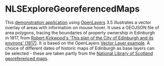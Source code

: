 NLSExploreGeoreferencedMaps
===========================

This <a href="http://geo.nls.uk/maps/dev/digitalideas/vector_overlay_areas.html">demonstration application</a> using <a href="http://openlayers.org/">OpenLayers</a> 3.5 illustrates a vector overlay of areas with information on mouse hover. It uses a GEOJSON file of area polygons, tracing the boundaries of property ownership in Edinburgh in 1817, from <a href="http://maps.nls.uk/joins/416.html">Robert Kirkwood's 'This plan of the City of Edinburgh and its environs' (1817)</a>. It is based on the OpenLayers <a href="http://openlayers.org/en/v3.5.0/examples/vector-layer.html">Vector Layer example</a>. A choice of different dates of historic maps of Edinburgh as base layers can be selected - these are taken partly from the <a href="http://maps.nls.uk/geo/explore/">National Library of Scotland georeferenced maps</a>.



